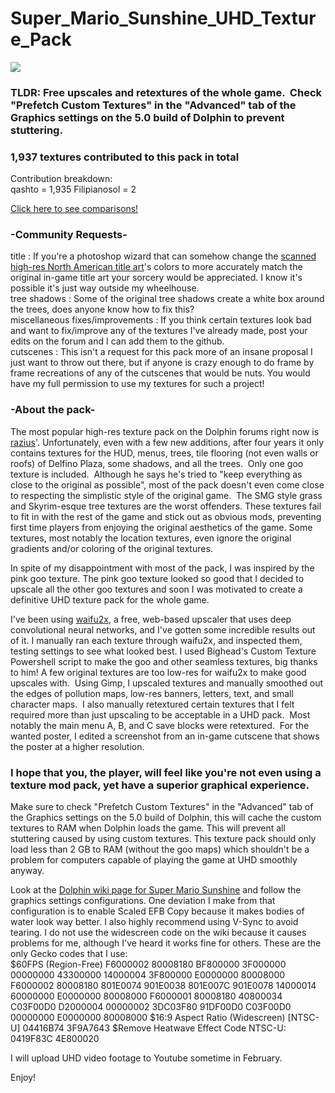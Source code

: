 # Super_Mario_Sunshine_UHD_Texture_Pack
<img src="https://raw.githubusercontent.com/quinton-ashley/Super_Mario_Sunshine_UHD_Texture_Pack/master/png/GMS/gui/title/tex1_490x270_8173791dd11cea7c_5.png"></img>
<h3>TLDR: Free upscales and retextures of the whole game.  Check "Prefetch Custom Textures" in the "Advanced" tab of the Graphics settings on the 5.0 build of Dolphin to prevent stuttering.</h3>

<h3> 1,937 textures contributed to this pack in total</h3>
Contribution breakdown:<br>
qashto = 1,935 
Filipianosol = 2

[Click here to see comparisons!](../../wiki)


<h3>-Community Requests-</h3>

title : If you're a photoshop wizard that can somehow change the <a href="https://github.com/quinton-ashley/Super_Mario_Sunshine_UHD_Texture_Pack/blob/master/png/GMS/gui/title/tex1_460x304_2be218765ba946e5_5.png">scanned high-res North American title art</a>'s colors to more accurately match the original in-game title art your sorcery would be appreciated.  I know it's possible it's just way outside my wheelhouse.<br>
tree shadows : Some of the original tree shadows create a white box around the trees, does anyone know how to fix this?<br>
miscellaneous fixes/improvements : If you think certain textures look bad and want to fix/improve any of the textures I've already made, post your edits on the forum and I can add them to the github.<br>
cutscenes :  This isn't a request for this pack more of an insane proposal I just want to throw out there, but if anyone is crazy enough to do frame by frame recreations of any of the cutscenes that would be nuts.  You would have my full permission to use my textures for such a project!<br>

<h3>-About the pack-</h3>

The most popular high-res texture pack on the Dolphin forums right now is <a href="https://forums.dolphin-emu.org/Thread-super-mario-sunshine-uhd-texture-pack?pid=431952#pid431952">razius</a>'.  Unfortunately, even with a few new additions, after four years it only contains textures for the HUD, menus, trees, tile flooring (not even walls or roofs) of Delfino Plaza, some shadows, and all the trees.  Only one goo texture is included.  Although he says he's tried to "keep everything as close to the original as possible", most of the pack doesn't even come close to respecting the simplistic style of the original game.  The SMG style grass and Skyrim-esque tree textures are the worst offenders.  These textures fail to fit in with the rest of the game and stick out as obvious mods, preventing first time players from enjoying the original aesthetics of the game.  Some textures, most notably the location textures, even ignore the original gradients and/or coloring of the original textures.

In spite of my disappointment with most of the pack, I was inspired by the pink goo texture.  The pink goo texture looked so good that I decided to upscale all the other goo textures and soon I was motivated to create a definitive UHD texture pack for the whole game.

I've been using <a href="https://github.com/nagadomi/waifu2x">waifu2x</a>, a free, web-based upscaler that uses deep convolutional neural networks, and I've gotten some incredible results out of it.  I manually ran each texture through waifu2x, and inspected them, testing settings to see what looked best.  I used Bighead's Custom Texture Powershell script to make the goo and other seamless textures, big thanks to him!  A few original textures are too low-res for waifu2x to make good upscales with.  Using Gimp, I upscaled textures and manually smoothed out the edges of pollution maps, low-res banners, letters, text, and small character maps.  I also manually retextured certain textures that I felt required more than just upscaling to be acceptable in a UHD pack.  Most notably the main menu A, B, and C save blocks were retextured.  For the wanted poster, I edited a screenshot from an in-game cutscene that shows the poster at a higher resolution.

<h3>I hope that you, the player, will feel like you're not even using a texture mod pack, yet have a superior graphical experience.</h3>

Make sure to check "Prefetch Custom Textures" in the "Advanced" tab of the Graphics settings on the 5.0 build of Dolphin, this will cache the custom textures to RAM when Dolphin loads the game. This will prevent all stuttering caused by using custom textures. This texture pack should only load less than 2 GB to RAM (without the goo maps) which shouldn't be a problem for computers capable of playing the game at UHD smoothly anyway.

Look at the <a href="https://wiki.dolphin-emu.org/index.php?title=Super_Mario_Sunshine">Dolphin wiki page for Super Mario Sunshine</a> and follow the graphics settings configurations.  One deviation I make from that configuration is to enable Scaled EFB Copy because it makes bodies of water look way better.  I also highly recommend using V-Sync to avoid tearing.  I do not use the widescreen code on the wiki because it causes problems for me, although I've heard it works fine for others.  These are the only Gecko codes that I use:<br>
$60FPS (Region-Free)
F6000002 80008180
BF800000 3F000000
00000000 43300000
14000004 3F800000
E0000000 80008000
F6000002 80008180
801E0074 901E0038
801E007C 901E0078
14000014 60000000
E0000000 80008000
F6000001 80008180
40800034 C03F00D0
D2000004 00000002
3DC03F80 91DF00D0
C03F00D0 00000000
E0000000 80008000
$16:9 Aspect Ratio (Widescreen) [NTSC-U]
04416B74 3F9A7643
$Remove Heatwave Effect Code NTSC-U:
0419F83C 4E800020

I will upload UHD video footage to Youtube sometime in February.

Enjoy!
